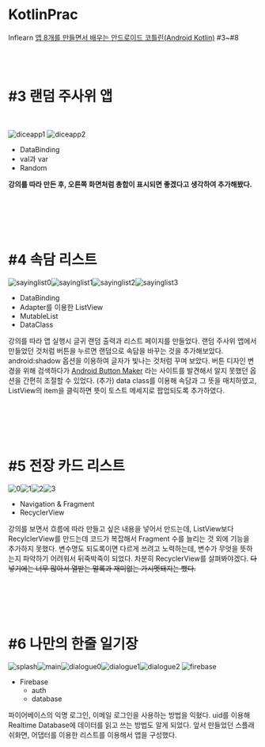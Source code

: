 # KotlinPrac
 Inflearn [앱 8개를 만들면서 배우는 안드로이드 코틀린(Android Kotlin)](https://www.inflearn.com/course/%EC%95%88%EB%93%9C%EB%A1%9C%EC%9D%B4%EB%93%9C-%EC%BD%94%ED%8B%80%EB%A6%B0-%EB%AA%A8%EB%B0%94%EC%9D%BC%EC%95%B1) #3~#8

<br><br>
 
 # #3 랜덤 주사위 앱

<br>

![diceapp1](https://user-images.githubusercontent.com/69582122/136039420-aaaf9a09-7adf-4244-a5fb-10190184b6b3.png)   ![diceapp2](https://user-images.githubusercontent.com/69582122/136043052-3bc1b083-a8bc-48f2-84c8-d89841c695a2.png)


- DataBinding
- val과 var
- Random

<b>강의를 따라 만든 후, 오른쪽 화면처럼 총합이 표시되면 좋겠다고 생각하여 추가해봤다.</b>

<br><br><br><br>

# #4 속담 리스트

![sayinglist0](https://user-images.githubusercontent.com/69582122/140056013-54a3e306-f342-452b-ad23-02e4680986eb.png)![sayinglist1](https://user-images.githubusercontent.com/69582122/140056072-47b1f2be-29c6-45fd-b19f-d38a36722ebe.png)![sayinglist2](https://user-images.githubusercontent.com/69582122/140056114-d951132b-31fc-440e-bf4b-f521d6660bdd.png)![sayinglist3](https://user-images.githubusercontent.com/69582122/140332148-1871c820-b5a6-496b-b783-1964164423e9.png)

- DataBinding
- Adapter를 이용한 ListView
- MutableList
- DataClass

강의를 따라 앱 실행시 글귀 랜덤 출력과 리스트 페이지를 만들었다. 랜덤 주사위 앱에서 만들었던 것처럼 버튼을 누르면 랜덤으로 속담을 바꾸는 것을 추가해보았다. android:shadow 옵션을 이용하여 글자가 빛나는 것처럼 꾸며 보았다. 
버튼 디자인 변경을 위해 검색하다가 [Android Button Maker](https://angrytools.com/android/button/) 라는 사이트를 발견해서 알지 못했던 옵션을 간편히 조절할 수 있었다. 
(추가) data class를 이용해 속담과 그 뜻을 매치하였고, ListView의 item을 클릭하면 뜻이 토스트 메세지로 팝업되도록 추가하였다. 

<br><br><br><br>

# #5 전장 카드 리스트

![0](https://user-images.githubusercontent.com/69582122/140525363-9efb1d00-7036-4ee8-ae58-5b1206e1a759.png)![1](https://user-images.githubusercontent.com/69582122/140525300-7662cfd3-0849-4519-9d24-1f3995f82ac8.png)![2](https://user-images.githubusercontent.com/69582122/140525308-0d9e5be4-c6dd-4e4e-8d4c-ad3815dd4c09.png)![3](https://user-images.githubusercontent.com/69582122/140525314-0986f128-3695-4923-84af-63e7b52507a0.png)

- Navigation & Fragment
- RecyclerView

강의를 보면서 흐름에 따라 만들고 싶은 내용을 넣어서 만드는데, ListView보다 RecylclerView를 만드는데 코드가 복잡해서 Fragment 수를 늘리는 것 외에 기능을 추가하지 못했다. 변수명도 되도록이면 다르게 쓰려고 노력하는데, 변수가 무엇을 뜻하는지 파악하기 어려워서 뒤죽박죽이 되었다. 차분히 RecyclerView를 살펴봐야겠다. ~~다 넣기에는 너무 많아서 열받는 멀록과 재미없는 가시멧돼지는 뺐다.~~



<br><br><br><br>

# #6 나만의 한줄 일기장


![splash](https://user-images.githubusercontent.com/69582122/142726464-419adade-c8f6-4dfd-b0aa-9e826c6b02ea.png)![main](https://user-images.githubusercontent.com/69582122/142726467-760519db-bd2c-486b-bf7d-14beb615ba8a.png)![dialogue0](https://user-images.githubusercontent.com/69582122/142726470-e99b7c06-e50a-44a5-8e1a-a749357cd5fc.png)![dialogue1](https://user-images.githubusercontent.com/69582122/142726472-729d6733-fb22-4721-90bf-2a42b44077a5.png)![dialogue2](https://user-images.githubusercontent.com/69582122/142726475-f06180a1-224e-4e96-94bc-ff5ea55a7ee0.png)
![firebase](https://user-images.githubusercontent.com/69582122/142726480-e2d9bf58-d7cd-4f2c-8820-b0753ee9ed18.png)

- Firebase
    - auth
    - database

파이어베이스의 익명 로그인, 이메일 로그인을 사용하는 방법을 익혔다. uid를 이용해 Realtime Database에 데이터를 읽고 쓰는 방법도 알게 되었다. 앞서 만들었던 스플래쉬화면, 어댑터를 이용한 리스트를 이용해서 앱을 구성했다. 